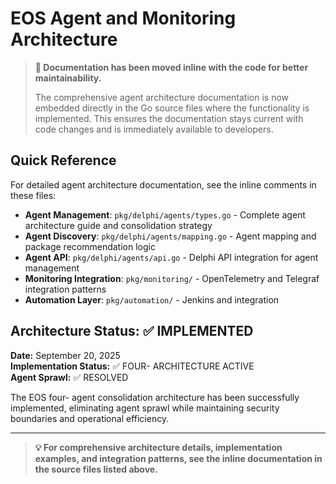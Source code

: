 # EOS Agent and Monitoring Architecture

> **📝 Documentation has been moved inline with the code for better maintainability.**
> 
> The comprehensive agent architecture documentation is now embedded directly in the Go source files where the functionality is implemented. This ensures the documentation stays current with code changes and is immediately available to developers.

## Quick Reference

For detailed agent architecture documentation, see the inline comments in these files:

- **Agent Management**: `pkg/delphi/agents/types.go` - Complete agent architecture guide and consolidation strategy
- **Agent Discovery**: `pkg/delphi/agents/mapping.go` - Agent mapping and package recommendation logic  
- **Agent API**: `pkg/delphi/agents/api.go` - Delphi API integration for agent management
- **Monitoring Integration**: `pkg/monitoring/` - OpenTelemetry and Telegraf integration patterns
- **Automation Layer**: `pkg/automation/` - Jenkins and  integration

## Architecture Status: ✅ IMPLEMENTED

**Date:** September 20, 2025  
**Implementation Status:** ✅ FOUR- ARCHITECTURE ACTIVE  
**Agent Sprawl:** ✅ RESOLVED

The EOS four- agent consolidation architecture has been successfully implemented, eliminating agent sprawl while maintaining security boundaries and operational efficiency.

---

> **💡 For comprehensive architecture details, implementation examples, and integration patterns, see the inline documentation in the source files listed above.**
